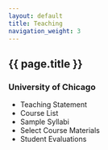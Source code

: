 ```yaml
---
layout: default
title: Teaching
navigation_weight: 3
---
```


## {{ page.title }}

### University of Chicago

<div id=teaching-menu>
    <ul>
        <li>Teaching Statement</li>
        <li>Course List</li>
        <li>Sample Syllabi</li>
        <li>Select Course Materials</li>
        <li>Student Evaluations</li>
    </ul>
</div>